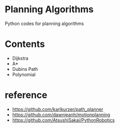 # Planning Algorithms

Python codes for planning algorithms

# Contents
- Dijkstra
- A*
- Dubins Path
- Polynomial

# reference
- https://github.com/karlkurzer/path_planner
- https://github.com/dawnjeanh/motionplanning
- https://github.com/AtsushiSakai/PythonRobotics




